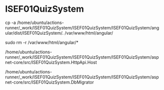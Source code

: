 # ISEF01QuizSystem

cp -a /home/ubuntu/actions-runner/_work/ISEF01QuizSystem/ISEF01QuizSystem/ISEF01QuizSystem/angular/dist/ISEF01QuizSystem/. /var/www/html/angular/

sudo rm -r /var/www/html/angular/*

/home/ubuntu/actions-runner/_work/ISEF01QuizSystem/ISEF01QuizSystem/ISEF01QuizSystem/aspnet-core/src/ISEF01QuizSystem.HttpApi.Host

/home/ubuntu/actions-runner/_work/ISEF01QuizSystem/ISEF01QuizSystem/ISEF01QuizSystem/aspnet-core/src/ISEF01QuizSystem.DbMigrator